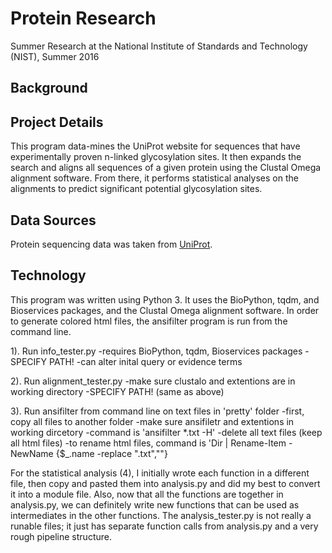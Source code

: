 # Protein Research
Summer Research at the National Institute of Standards and Technology (NIST), Summer 2016

## Background


## Project Details
This program data-mines the UniProt website for sequences that have experimentally proven n-linked glycosylation sites. It then expands the search and aligns all sequences of a given protein using the Clustal Omega alignment software. From there, it performs statistical analyses on the alignments to predict significant potential glycosylation sites.

## Data Sources
Protein sequencing data was taken from [UniProt](http://www.uniprot.org/).

## Technology
This program was written using Python 3. It uses the BioPython, tqdm, and Bioservices packages, and the Clustal Omega alignment software. In order to generate colored html files, the ansifilter program is run from the command line.


1). Run info_tester.py
	-requires BioPython, tqdm, Bioservices packages
	-SPECIFY PATH!
	-can alter inital query or evidence terms

2). Run alignment_tester.py
	-make sure clustalo and extentions are in working directory
	-SPECIFY PATH! (same as above)

3). Run ansifilter from command line on text files in 'pretty' folder
	-first, copy all files to another folder
	-make sure ansifiletr and extentions in working dircetory
	-command is 'ansifilter *.txt -H'
	-delete all text files (keep all html files)
	-to rename html files, command is 'Dir | Rename-Item -NewName {$_.name -replace ".txt",""}

For the statistical analysis (4), I initially wrote each function in a different file, then copy and pasted them into analysis.py and did my best to convert it into a module file. Also, now that all the functions are together in analysis.py, we can definitely write new functions that can be used as intermediates in the other functions. The analysis_tester.py is not really a runable files; it just has separate function calls from analysis.py and a very rough pipeline structure. 
